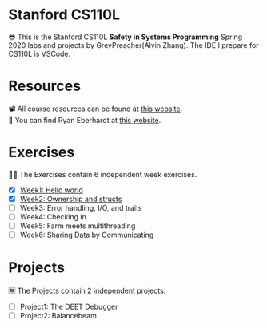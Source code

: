 # Stanford CS110L
😎 This is the Stanford CS110L **Safety in Systems Programming** Spring 2020 labs and projects by GreyPreacher(Alvin Zhang). The IDE I prepare for CS110L is VSCode.

# Resources
📽 All course resources can be found at [this website](https://reberhardt.com/cs110l/spring-2020/).  
📄 You can find Ryan Eberhardt at [this website](https://reberhardt.com/).

# Exercises
🐱‍👓 The Exercises contain 6 independent week exercises.

- [x] [Week1: Hello world](https://github.com/GreyPreacher/Stanford-CS110L/tree/main/week1)
- [x] [Week2: Ownership and structs](https://github.com/GreyPreacher/Stanford-CS110L/tree/main/week2)
- [ ] Week3: Error handling, I/O, and traits
- [ ] Week4: Checking in
- [ ] Week5: Farm meets multithreading
- [ ] Week6: Sharing Data by Communicating

# Projects
🈚 The Projects contain 2 independent projects.
- [ ] Project1: The DEET Debugger
- [ ] Project2: Balancebeam
